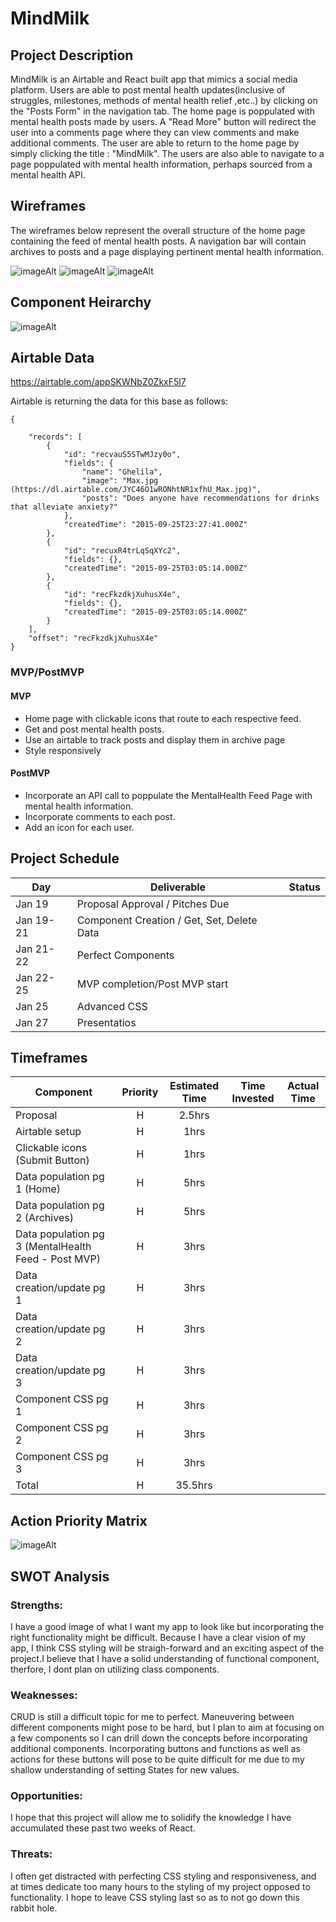 # MindMilk


## Project Description

MindMilk is an Airtable and React built app that mimics a social media platform. Users are able to post mental health updates(inclusive of struggles, milestones, methods of mental health relief ,etc..) by clicking on the "Posts Form" in the navigation tab. The home page is poppulated with mental health posts made by users. A "Read More" button will redirect the user into a comments page where they can view comments and make additional comments. The user are able to return to the home page by simply clicking the title : "MindMilk". The users are also able to navigate to a page poppulated with mental health information, perhaps sourced from a mental health API.

## Wireframes

The wireframes below represent the overall structure of the home page containing the feed of mental health posts. A navigation bar will contain archives to posts and a page displaying pertinent mental health information. 

![imageAlt](https://i.ibb.co/1ZWM4sg/Screen-Shot-2021-01-20-at-12-26-34-PM.png)
![imageAlt](https://i.ibb.co/ZxH4SYW/Screen-Shot-2021-01-20-at-12-43-16-PM.png)
![imageAlt](https://i.ibb.co/s6J6sys/Screen-Shot-2021-01-20-at-12-52-17-PM.png)

## Component Heirarchy

![imageAlt](https://i.ibb.co/jypk7ZC/Screen-Shot-2021-01-20-at-12-23-58-PM.png)


## Airtable Data
https://airtable.com/appSKWNbZ0ZkxF5l7

Airtable is returning the data for this base as follows:

```
{
    
    "records": [
        {
            "id": "recvauS5STwMJzy0o",
            "fields": {
                "name": "Ghelila",
                "image": "Max.jpg (https://dl.airtable.com/JYC46O1wRONhtNR1xfhU_Max.jpg)",
                "posts": "Does anyone have recommendations for drinks that alleviate anxiety?"
            },
            "createdTime": "2015-09-25T23:27:41.000Z"
        },
        {
            "id": "recuxR4trLqSqXYc2",
            "fields": {},
            "createdTime": "2015-09-25T03:05:14.000Z"
        },
        {
            "id": "recFkzdkjXuhusX4e",
            "fields": {},
            "createdTime": "2015-09-25T03:05:14.000Z"
        }
    ],
    "offset": "recFkzdkjXuhusX4e"
}

```

### MVP/PostMVP

#### MVP

- Home page with clickable icons that route to each respective feed.
- Get and post mental health posts.
- Use an airtable to track posts and display them in archive page
- Style responsively

#### PostMVP

- Incorporate an API call to poppulate the MentalHealth Feed Page with mental health information.
- Incorporate comments to each post.
- Add an icon for each user.

## Project Schedule

| Day      | Deliverable                                | Status   |
| -------- | ------------------------------------------ | -------- |
| Jan 19   | Proposal Approval / Pitches Due            |          |
| Jan 19-21| Component Creation / Get, Set, Delete Data |          |
| Jan 21-22| Perfect Components                         |          |
| Jan 22-25| MVP completion/Post MVP start              |          |
| Jan 25   | Advanced CSS                               |          |
| Jan 27   | Presentatios                               |          |

## Timeframes

| Component                 | Priority | Estimated Time | Time Invested | Actual Time |
| ------------------------- | :------: | :------------: | :-----------: | :---------: |
| Proposal                  |    H     |      2.5hrs      |          |        |
| Airtable setup            |    H     |     1hrs      |          |          |
| Clickable icons (Submit Button)          |    H     |      1hrs      |           |          |
| Data population pg 1  (Home)    |    H     |      5hrs      |          |         |
| Data population pg 2  (Archives)    |    H     |      5hrs      |          |         |
| Data population pg 3   (MentalHealth Feed - Post MVP)   |    H     |      3hrs      |           |         |
| Data creation/update pg 1 |    H     |      3hrs      |          |         |
| Data creation/update pg 2 |    H     |      3hrs      |          |          |
| Data creation/update pg 3 |    H     |      3hrs      |          |          |
| Component CSS pg 1        |    H     |      3hrs      |          |         |
| Component CSS pg 2        |    H     |      3hrs      |          |         |
| Component CSS pg 3        |    H     |      3hrs      |         |         |
| Total                     |    H     |    35.5hrs     |          |        |

## Action Priority Matrix

![imageAlt](https://i.ibb.co/W2JZXkr/Screen-Shot-2021-01-20-at-10-03-50-AM.png)


## SWOT Analysis

### Strengths:

I have a good image of what I want my app to look like but incorporating the right functionality might be difficult. Because I have a clear vision of my app, I think CSS styling will be straigh-forward and an exciting aspect of the project.I believe that I have a solid understanding of functional component, therfore, I dont plan on utilizing class components.

### Weaknesses:

CRUD is still a difficult topic for me to perfect. Maneuvering between different components might pose to be hard, but I plan to aim at focusing on a few components so I can drill down the concepts before incorporating additional components. Incorporating buttons and functions as well as actions for these buttons will pose to be quite difficult for me due to my shallow understanding of setting States for new values.

### Opportunities:

I hope that this project will allow me to solidify the knowledge I have accumulated these past two weeks of React. 

### Threats:

I often get distracted with perfecting CSS styling and responsiveness, and at times dedicate too many hours to the styling of my project opposed to functionality. I hope to leave CSS styling last so as to not go down this rabbit hole.